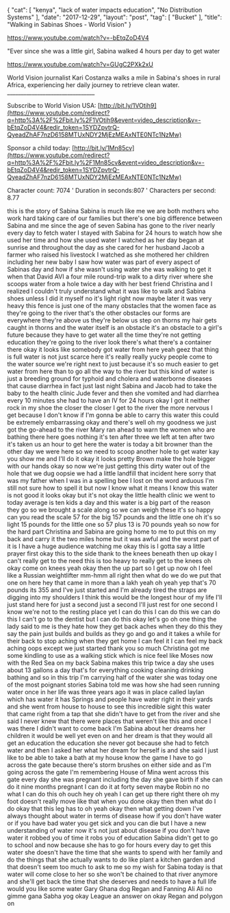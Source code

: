 {
   "cat": [
      "kenya",
      "lack of water impacts education",
      "No Distribution Systems"
   ],
   "date": "2017-12-29",
   "layout": "post",
   "tag": [
      "Bucket"
   ],
   "title": "Walking in Sabinas Shoes - World Vision"
}

https://www.youtube.com/watch?v=-bEtqZoD4V4

"Ever since she was a little girl, Sabina walked 4 hours per day to get water

https://www.youtube.com/watch?v=GUgC2PXk2xU

World Vision journalist Kari Costanza walks a mile in Sabina's shoes in rural Africa, experiencing her daily journey to retrieve clean water. ________________________________

Subscribe to World Vision USA: [http://bit.ly/1VOtih9](https://www.youtube.com/redirect?q=http%3A%2F%2Fbit.ly%2F1VOtih9&event=video_description&v=-bEtqZoD4V4&redir_token=1SYDZpvtrQ-QyeadZhAF7nzD6158MTUxNDY2MjEzMEAxNTE0NTc1NzMw)

Sponsor a child today: [http://bit.ly/1Mn85cv](https://www.youtube.com/redirect?q=http%3A%2F%2Fbit.ly%2F1Mn85cv&event=video_description&v=-bEtqZoD4V4&redir_token=1SYDZpvtrQ-QyeadZhAF7nzD6158MTUxNDY2MjEzMEAxNTE0NTc1NzMw)

<div class="container">
<div class="well">

Character count: 7074 ' Duration in seconds:807 ' Characters per second: 8.77

this is the story of Sabina Sabina is much like me we are both mothers who work hard taking care of our families but there's one big difference between Sabina and me since the age of seven Sabina has gone to the river nearly every day to fetch water I stayed with Sabina for 24 hours to watch how she used her time and how she used water I watched as her day began at sunrise and throughout the day as she cared for her husband Jacob a farmer who raised his livestock I watched as she mothered her children including her new baby I saw how water was part of every aspect of Sabinas day and how if she wasn't using water she was walking to get it when that David AVI a four mile round-trip walk to a dirty river where she scoops water from a hole twice a day with her best friend Christina and I realized I couldn't truly understand what it was like to walk and Sabina shoes unless I did it myself no it's light right now maybe later it was very heavy this fence is just one of the many obstacles that the women face as they're going to the river that's the other obstacles our forms are everywhere they're above us they're below us step on thorns my hair gets caught in thorns and the water itself is an obstacle it's an obstacle to a girl's future because they have to get water all the time they're not getting education they're going to the river look there's what there's a container there okay it looks like somebody got water from here yeah geez that thing is full water is not just scarce here it's really really yucky people come to the water source we're right next to just because it's so much easier to get water from here than to go all the way to the river but this kind of water is just a breeding ground for typhoid and cholera and waterborne diseases that cause diarrhea in fact just last night Sabina and Jacob had to take the baby to the health clinic Jude fever and then she vomited and had diarrhea every 10 minutes she had to have an IV for 24 hours okay I got it neither rock in my shoe the closer the closer I get to the river the more nervous I get because I don't know if I'm gonna be able to carry this water this could be extremely embarrassing okay and there's well oh my goodness we just got the go-ahead to the river Mary ran ahead to warn the women who are bathing there here goes nothing it's ten after three we left at ten after two it's taken us an hour to get here the water is today a bit browner than the other day we were here so we need to scoop another hole to get water kay you show me and I'll do it okay it looks pretty Brown make the hole bigger with our hands okay so now we're just getting this dirty water out of the hole that we dug oopsie we had a little landfill that incident here sorry that was my father when I was in a spelling bee I lost on the word arduous I'm still not sure how to spell it but now I know what it means I know this water is not good it looks okay but it's not okay the little health clinic we went to today average is ten kids a day and this water is a big part of the reason they go so we brought a scale along so we can weigh these it's so happy can you read the scale 57 for the big 157 pounds and the little one oh it's so light 15 pounds for the little one so 57 plus 13 is 70 pounds yeah so now for the hard part Christina and Sabina are going home to me to put this on my back and carry it the two miles home but it was awful and the worst part of it is I have a huge audience watching me okay this is I gotta say a little prayer first okay this to the side thank to the knees beneath then up okay I can't really get to the need this is too heavy to really get to the knees oh okay come on knees yeah okay then the up part so I get up now oh I feel like a Russian weightlifter mm-hmm all right then what do we do we put that one on here hey that came in more than a lakh yeah oh yeah yep that's 70 pounds its 355 and I've just started and I'm already tired the straps are digging into my shoulders I think this would be the longest hour of my life I'll just stand here for just a second just a second I'll just rest for one second I know we're not to the resting place yet I can do this I can do this we can do this I can't go to the dentist but I can do this okay let's go oh one thing the lady said to me is they hate how they get back aches when they do this they say the pain just builds and builds as they go and go and it takes a while for their back to stop aching when they get home I can feel it I can feel my back aching oops except we just started thank you so much Christina got me some kindling to use as a walking stick which is nice feel like Moses now with the Red Sea on my back Sabina makes this trip twice a day she uses about 13 gallons a day that's for everything cooking cleaning drinking bathing and so in this trip I'm carrying half of the water she was today one of the most poignant stories Sabina told me was how she had seen running water once in her life was three years ago it was in place called laylan which has water it has Springs and people have water right in their yards and she went from house to house to see this incredible sight this water that came right from a tap that she didn't have to get from the river and she said I never knew that there were places that weren't like this and once I was there I didn't want to come back I'm Sabina about her dreams her children it would be well yet even on and her dream is that they would all get an education the education she never got because she had to fetch water and then I asked her what her dream for herself is and she said I just like to be able to take a bath at my house know the game I have to go across the gate because there's storm brushes on either side and as I'm going across the gate I'm remembering House of Mina went across this gate every day she was pregnant including the day she gave birth if she can do it nine months pregnant I can do it at forty seven maybe Robin no no what I can do this oh ouch hey oh yeah I can get up there right there oh my foot doesn't really move like that when you done okay then then what do I do okay that this leg has to oh yeah okay then what getting down I've always thought about water in terms of disease how if you don't have water or if you have bad water you get sick and you can die but I have a new understanding of water now it's not just about disease if you don't have water it robbed you of time it robs you of education Sabina didn't get to go to school and now because she has to go for hours every day to get this water she doesn't have the time that she wants to spend with her family and do the things that she actually wants to do like plant a kitchen garden and that doesn't seem too much to ask to me so my wish for Sabina today is that water will come close to her so she won't be chained to that river anymore and she'll get back the time that she deserves and needs to have a full life would you like some water Gary Ghana dog Regan and Fanning Ali Ali no gimme gana Sabha yog okay League an answer on okay Regan and polygon on

</div>
</div>

